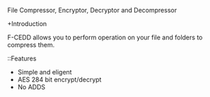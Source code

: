 File Compressor, Encryptor, Decryptor and Decompressor

+Introduction

F-CEDD allows you to perform operation on your file and folders to compress them.


::Features

* Simple and eligent 
* AES 284 bit encrypt/decrypt
* No ADDS

